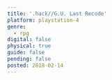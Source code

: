 ```yaml
---
title: '.hack//G.U. Last Recode'
platform: playstation-4
genre:
  - rpg
digital: false
physical: true
guide: false
pending: false
posted: 2018-02-14
---
```

